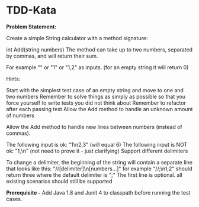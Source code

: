 # TDD-Kata

**Problem Statement:**

Create a simple String calculator with a method signature:

int Add(string numbers)
The method can take up to two numbers, separated by commas, and will return their sum.

For example "" or "1" or "1,2" as inputs. (for an empty string it will return 0)

Hints:

Start with the simplest test case of an empty string and move to one and two numbers
Remember to solve things as simply as possible so that you force yourself to write tests you did not think about
Remember to refactor after each passing test
Allow the Add method to handle an unknown amount of numbers

Allow the Add method to handle new lines between numbers (instead of commas).

The following input is ok: "1\n2,3" (will equal 6)
The following input is NOT ok: "1,\n" (not need to prove it - just clarifying)
Support different delimiters

To change a delimiter, the beginning of the string will contain a separate line that looks like this: "//[delimiter]\n[numbers…]" for example "//;\n1;2" should return three where the default delimiter is ";"
The first line is optional. all existing scenarios should still be supported



**Prerequisite -** Add Java 1.8 and Junit 4 to classpath before running the test cases.
